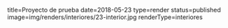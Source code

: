 title=Proyecto de prueba
date=2018-05-23
type=render
status=published
image=img/renders/interiores/23-interior.jpg
renderType=interiores
~~~~~~
